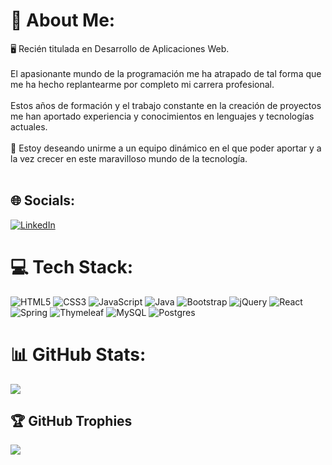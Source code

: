 # 💫 About Me:
🖥️ Recién titulada en Desarrollo de Aplicaciones Web. <br><br>El apasionante mundo de la programación me ha atrapado de tal forma que me ha hecho replantearme por completo mi carrera profesional. <br><br>Estos años de formación y el trabajo constante en la creación de proyectos me han aportado experiencia y conocimientos en lenguajes y tecnologías actuales.<br><br>🙂 Estoy deseando unirme a un equipo dinámico en el que poder aportar y a la vez crecer en este maravilloso mundo de la tecnología.<br><br>


## 🌐 Socials:
[![LinkedIn](https://img.shields.io/badge/LinkedIn-%230077B5.svg?logo=linkedin&logoColor=white)](https://linkedin.com/in/sara-ortega-z) 


# 💻 Tech Stack:
![HTML5](https://img.shields.io/badge/html5-%23E34F26.svg?style=plastic&logo=html5&logoColor=white) ![CSS3](https://img.shields.io/badge/css3-%231572B6.svg?style=plastic&logo=css3&logoColor=white) ![JavaScript](https://img.shields.io/badge/javascript-%23323330.svg?style=plastic&logo=javascript&logoColor=%23F7DF1E) ![Java](https://img.shields.io/badge/java-%23ED8B00.svg?style=plastic&logo=java&logoColor=white) ![Bootstrap](https://img.shields.io/badge/bootstrap-%23563D7C.svg?style=plastic&logo=bootstrap&logoColor=white) ![jQuery](https://img.shields.io/badge/jquery-%230769AD.svg?style=plastic&logo=jquery&logoColor=white) ![React](https://img.shields.io/badge/react-%2320232a.svg?style=plastic&logo=react&logoColor=%2361DAFB) ![Spring](https://img.shields.io/badge/spring-%236DB33F.svg?style=plastic&logo=spring&logoColor=white) ![Thymeleaf](https://img.shields.io/badge/Thymeleaf-%23005C0F.svg?style=plastic&logo=Thymeleaf&logoColor=white) ![MySQL](https://img.shields.io/badge/mysql-%2300f.svg?style=plastic&logo=mysql&logoColor=white) ![Postgres](https://img.shields.io/badge/postgres-%23316192.svg?style=plastic&logo=postgresql&logoColor=white)
# 📊 GitHub Stats:

![](https://github-readme-stats.vercel.app/api/top-langs/?username=Dahliares&theme=blueberry&hide_border=true&include_all_commits=false&count_private=false&layout=compact)

## 🏆 GitHub Trophies
![](https://github-profile-trophy.vercel.app/?username=Dahliares&theme=tokyonight&no-frame=true&no-bg=true&margin-w=4)



<!-- Proudly created with GPRM ( https://gprm.itsvg.in ) -->
